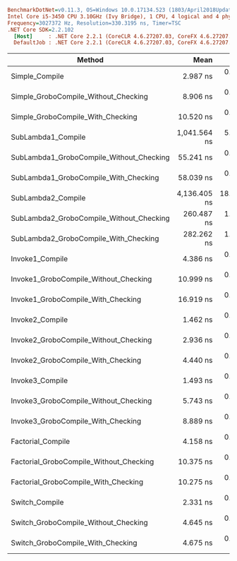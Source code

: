 ``` ini

BenchmarkDotNet=v0.11.3, OS=Windows 10.0.17134.523 (1803/April2018Update/Redstone4)
Intel Core i5-3450 CPU 3.10GHz (Ivy Bridge), 1 CPU, 4 logical and 4 physical cores
Frequency=3027372 Hz, Resolution=330.3195 ns, Timer=TSC
.NET Core SDK=2.2.102
  [Host]     : .NET Core 2.2.1 (CoreCLR 4.6.27207.03, CoreFX 4.6.27207.03), 64bit RyuJIT
  DefaultJob : .NET Core 2.2.1 (CoreCLR 4.6.27207.03, CoreFX 4.6.27207.03), 64bit RyuJIT


```
|                                   Method |         Mean |      Error |     StdDev |
|----------------------------------------- |-------------:|-----------:|-----------:|
|                           Simple_Compile |     2.987 ns |  0.0101 ns |  0.0095 ns |
|     Simple_GroboCompile_Without_Checking |     8.906 ns |  0.0348 ns |  0.0326 ns |
|        Simple_GroboCompile_With_Checking |    10.520 ns |  0.0257 ns |  0.0228 ns |
|                       SubLambda1_Compile | 1,041.564 ns |  5.5762 ns |  5.2160 ns |
| SubLambda1_GroboCompile_Without_Checking |    55.241 ns |  0.1556 ns |  0.1455 ns |
|    SubLambda1_GroboCompile_With_Checking |    58.039 ns |  0.3293 ns |  0.3080 ns |
|                       SubLambda2_Compile | 4,136.405 ns | 18.8414 ns | 17.6243 ns |
| SubLambda2_GroboCompile_Without_Checking |   260.487 ns |  1.4624 ns |  1.2212 ns |
|    SubLambda2_GroboCompile_With_Checking |   282.262 ns |  1.4203 ns |  1.3285 ns |
|                          Invoke1_Compile |     4.386 ns |  0.0142 ns |  0.0126 ns |
|    Invoke1_GroboCompile_Without_Checking |    10.999 ns |  0.0264 ns |  0.0247 ns |
|       Invoke1_GroboCompile_With_Checking |    16.919 ns |  0.0500 ns |  0.0468 ns |
|                          Invoke2_Compile |     1.462 ns |  0.0052 ns |  0.0048 ns |
|    Invoke2_GroboCompile_Without_Checking |     2.936 ns |  0.0225 ns |  0.0210 ns |
|       Invoke2_GroboCompile_With_Checking |     4.440 ns |  0.0568 ns |  0.0531 ns |
|                          Invoke3_Compile |     1.493 ns |  0.0197 ns |  0.0184 ns |
|    Invoke3_GroboCompile_Without_Checking |     5.743 ns |  0.0392 ns |  0.0366 ns |
|       Invoke3_GroboCompile_With_Checking |     8.889 ns |  0.1190 ns |  0.1113 ns |
|                        Factorial_Compile |     4.158 ns |  0.0258 ns |  0.0229 ns |
|  Factorial_GroboCompile_Without_Checking |    10.375 ns |  0.0886 ns |  0.0828 ns |
|     Factorial_GroboCompile_With_Checking |    10.275 ns |  0.1489 ns |  0.1393 ns |
|                           Switch_Compile |     2.331 ns |  0.0138 ns |  0.0129 ns |
|     Switch_GroboCompile_Without_Checking |     4.645 ns |  0.0165 ns |  0.0155 ns |
|        Switch_GroboCompile_With_Checking |     4.675 ns |  0.0143 ns |  0.0134 ns |
